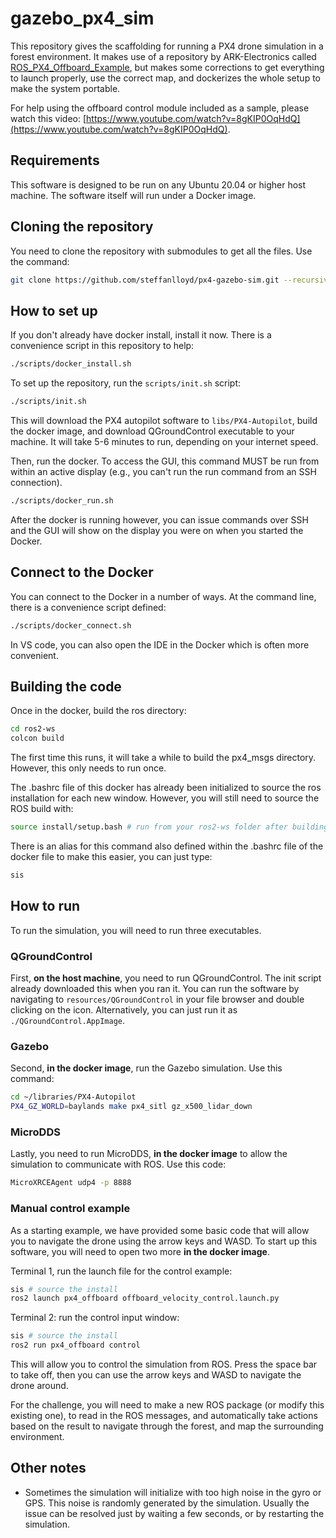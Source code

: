 # gazebo_px4_sim

This repository gives the scaffolding for running a PX4 drone simulation in a forest environment. It makes use of a repository by ARK-Electronics called [ROS_PX4_Offboard_Example](https://github.com/ARK-Electronics/ROS2_PX4_Offboard_Example), but makes some corrections to get everything to launch properly, use the correct map, and dockerizes the whole setup to make the system portable.

For help using the offboard control module included as a sample, please watch this video: [https://www.youtube.com/watch?v=8gKIP0OqHdQ](https://www.youtube.com/watch?v=8gKIP0OqHdQ).

## Requirements

This software is designed to be run on any Ubuntu 20.04 or higher host machine. The software itself will run under a Docker image.

## Cloning the repository

You need to clone the repository with submodules to get all the files. Use the command:
```bash
git clone https://github.com/steffanlloyd/px4-gazebo-sim.git --recursive
```

## How to set up

If you don't already have docker install, install it now. There is a convenience script in this repository to help:
```bash
./scripts/docker_install.sh
```

To set up the repository, run the `scripts/init.sh` script:
```bash
./scripts/init.sh
```
This will download the PX4 autopilot software to `libs/PX4-Autopilot`, build the docker image, and download QGroundControl executable to your machine. It will take 5-6 minutes to run, depending on your internet speed.

Then, run the docker. To access the GUI, this command MUST be run from within an active display (e.g., you can't run the run command from an SSH connection).
```bash
./scripts/docker_run.sh
```
After the docker is running however, you can issue commands over SSH and the GUI will show on the display you were on when you started the Docker.

## Connect to the Docker
You can connect to the Docker in a number of ways. At the command line, there is a convenience script defined:
```bash
./scripts/docker_connect.sh
```
In VS code, you can also open the IDE in the Docker which is often more convenient.

## Building the code

Once in the docker, build the ros directory:
```bash
cd ros2-ws
colcon build
```
The first time this runs, it will take a while to build the px4_msgs directory. However, this only needs to run once.

The .bashrc file of this docker has already been initialized to source the ros installation for each new window. However, you will still need to source the ROS build with:
```bash
source install/setup.bash # run from your ros2-ws folder after building.
```
There is an alias for this command also defined within the .bashrc file of the docker file to make this easier, you can just type:
```bash
sis
```

## How to run

To run the simulation, you will need to run three executables.

### QGroundControl
First, **on the host machine**, you need to run QGroundControl. The init script already downloaded this when you ran it. You can run the software by navigating to `resources/QGroundControl` in your file browser and double clicking on the icon. Alternatively, you can just run it as `./QGroundControl.AppImage`.

### Gazebo
Second, **in the docker image**, run the Gazebo simulation. Use this command:
```bash
cd ~/libraries/PX4-Autopilot
PX4_GZ_WORLD=baylands make px4_sitl gz_x500_lidar_down
```

### MicroDDS
Lastly, you need to run MicroDDS, **in the docker image** to allow the simulation to communicate with ROS. Use this code:
```bash
MicroXRCEAgent udp4 -p 8888
```

### Manual control example
As a starting example, we have provided some basic code that will allow you to navigate the drone using the arrow keys and WASD. To start up this software, you will need to open two more **in the docker image**.

Terminal 1, run the launch file for the control example:
```bash
sis # source the install
ros2 launch px4_offboard offboard_velocity_control.launch.py 
```

Terminal 2: run the control input window:
```bash
sis # source the install
ros2 run px4_offboard control
```

This will allow you to control the simulation from ROS. Press the space bar to take off, then you can use the arrow keys and WASD to navigate the drone around.

For the challenge, you will need to make a new ROS package (or modify this existing one), to read in the ROS messages, and automatically take actions based on the result to navigate through the forest, and map the surrounding environment.

## Other notes

 - Sometimes the simulation will initialize with too high noise in the gyro or GPS. This noise is randomly generated by the simulation. Usually the issue can be resolved just by waiting a few seconds, or by restarting the simulation.